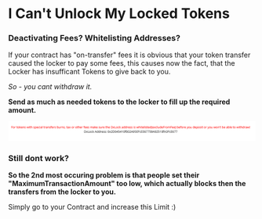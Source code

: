 # I Can't Unlock My Locked Tokens

### Deactivating Fees? Whitelisting Addresses?

If your contract has "on-transfer" fees it is obvious that your token transfer caused the locker to pay some fees, this causes now the fact, that the Locker has insufficant Tokens to give back to you.

_So - you cant withdraw it._

**Send as much as needed tokens to the locker to fill up the required amount.**

![](../.gitbook/assets/image-13-.png)

### Still dont work?

**So the 2nd most occuring problem is that people set their "MaximumTransactionAmount" too low, which actually blocks then the transfers from the locker to you.**

Simply go to your Contract and increase this Limit :\)

